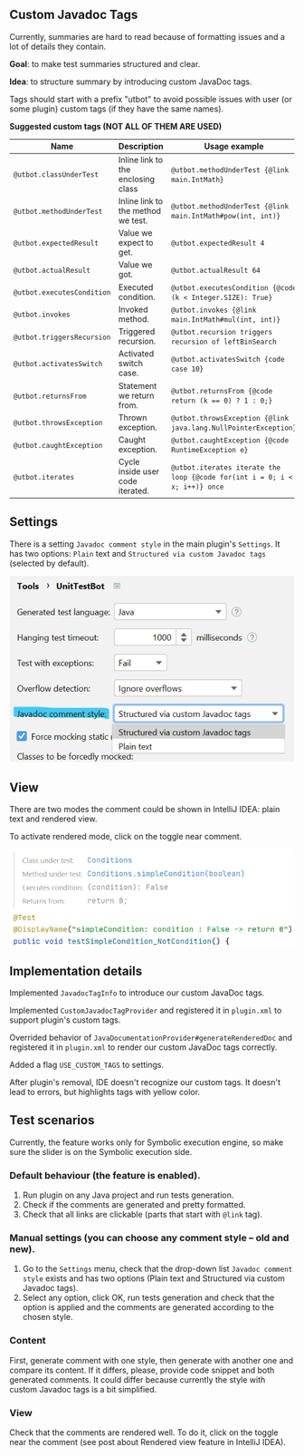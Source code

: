 ## Custom Javadoc Tags

Currently, summaries are hard to read because of formatting issues and a lot of details they contain.

**Goal**: to make test summaries structured and clear.

**Idea**: to structure summary by introducing custom JavaDoc tags.

Tags should start with a prefix "utbot" to avoid possible issues with user (or some plugin) custom tags (if they have
the same names).

**Suggested custom tags (NOT ALL OF THEM ARE USED)**

| Name                       | Description                        | Usage example                                                               |
|----------------------------|------------------------------------|-----------------------------------------------------------------------------|
| `@utbot.classUnderTest`    | Inline link to the enclosing class | `@utbot.methodUnderTest {@link main.IntMath}`                               |     
| `@utbot.methodUnderTest`   | Inline link to the method we test. | `@utbot.methodUnderTest {@link main.IntMath#pow(int, int)}`                 |
| `@utbot.expectedResult`    | Value we expect to get.            | `@utbot.expectedResult 4`                                                   |
| `@utbot.actualResult`      | Value we got.                      | `@utbot.actualResult 64`                                                    |
| `@utbot.executesCondition` | Executed condition.                | `@utbot.executesCondition {@code (k < Integer.SIZE): True}`                 |
| `@utbot.invokes`           | Invoked method.                    | `@utbot.invokes {@link main.IntMath#mul(int, int)}`                         |
| `@utbot.triggersRecursion` | Triggered recursion.               | `@utbot.recursion triggers recursion of leftBinSearch`                      |
| `@utbot.activatesSwitch`   | Activated switch case.             | `@utbot.activatesSwitch {code case 10}`                                     |
| `@utbot.returnsFrom`       | Statement we return from.          | `@utbot.returnsFrom {@code return (k == 0) ? 1 : 0;}`                       |
| `@utbot.throwsException`   | Thrown exception.                  | `@utbot.throwsException {@link java.lang.NullPointerException}`             |
| `@utbot.caughtException`   | Caught exception.                  | `@utbot.caughtException {@code RuntimeException e}`                         |
| `@utbot.iterates`          | Cycle inside user code iterated.   | `@utbot.iterates iterate the loop {@code for(int i = 0; i < x; i++)} once`  |

## Settings

There is a setting `Javadoc comment style` in the main plugin's `Settings`. It has two options: `Plain` text
and `Structured via custom Javadoc tags` (selected by default).

![Settings](../images/utbot_settings.png)

## View

There are two modes the comment could be shown in IntelliJ IDEA: plain text and rendered view.

To activate rendered mode, click on the toggle near comment.

![Example](../images/utbot_custom_javadoc_tags.png)

## Implementation details

Implemented `JavadocTagInfo` to introduce our custom JavaDoc tags.

Implemented `CustomJavadocTagProvider` and registered it in `plugin.xml` to support plugin's custom tags.

Overrided behavior of `JavaDocumentationProvider#generateRenderedDoc` and registered it in `plugin.xml` to render our
custom JavaDoc tags correctly.

Added a flag `USE_CUSTOM_TAGS` to settings.

After plugin's removal, IDE doesn't recognize our custom tags. It doesn't lead to errors, but highlights tags with
yellow color.

## Test scenarios

Currently, the feature works only for Symbolic execution engine, so make sure the slider is on the Symbolic execution
side.

### Default behaviour (the feature is enabled).

1. Run plugin on any Java project and run tests generation.
2. Check if the comments are generated and pretty formatted.
3. Check that all links are clickable (parts that start with `@link` tag).

### Manual settings (you can choose any comment style – old and new).

1. Go to the `Settings` menu, check that the drop-down list `Javadoc comment style` exists and has two options (Plain
   text
   and Structured via custom Javadoc tags).
2. Select any option, click OK, run tests generation and check that the option is applied and the comments are generated
   according to the chosen style.

### Content

First, generate comment with one style, then generate with another one and compare its content. If it differs,
please, provide code snippet and both generated comments. It could differ because currently the
style with custom Javadoc tags is a bit simplified.

### View

Check that the comments are rendered well. To do it, click on the toggle near the comment (see post about Rendered
view feature in IntelliJ IDEA).
